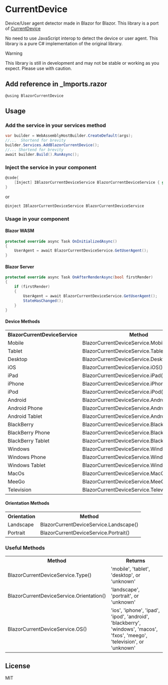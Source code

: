 # CurrentDevice

Device/User agent detector made in Blazor for Blazor. This library is a port of [CurrentDevice](https://github.com/matthewhudson/current-device/)

No need to use JavaScript interop to detect the device or user agent. This library is a pure C# implementation of the original library.

> [!WARNING]  
> This library is still in development and may not be stable or working as you expect. Please use with caution.

## Add reference in _Imports.razor

`@using BlazorCurrentDevice`


## Usage

### Add the service in your services method

```csharp
var builder = WebAssemblyHostBuilder.CreateDefault(args);
//...  Shortend for brevity
builder.Services.AddBlazorCurrentDevice();
//... Shortend for brevity
await builder.Build().RunAsync();
```

### Inject the service in your component

```csharp
@code{
    [Inject] IBlazorCurrentDeviceService BlazorCurrentDeviceService { get; set; }
}
```
or 
```csharp
@inject IBlazorCurrentDeviceService BlazorCurrentDeviceService
```

### Usage in your component

#### Blazor WASM

```csharp
protected override async Task OnInitializedAsync()
{
    UserAgent = await BlazorCurrentDeviceService.GetUserAgent();
}
```

#### Blazor Server

```csharp
protected override async Task OnAfterRenderAsync(bool firstRender)
{
    if (firstRender)
    {
        UserAgent = await BlazorCurrentDeviceService.GetUserAgent();
        StateHasChanged();
    }
}
```



#### Device Methods

<table>
	<tr>
		<th>BlazorCurrentDeviceService</th>
		<th>Method</th>
	</tr>
	<tr>
		<td>Mobile</td>
		<td>BlazorCurrentDeviceService.Mobile()</td>
	</tr>
	<tr>
		<td>Tablet</td>
		<td>BlazorCurrentDeviceService.Tablet()</td>
	</tr>
	<tr>
		<td>Desktop</td>
		<td>BlazorCurrentDeviceService.Desktop()</td>
	</tr>
	<tr>
		<td>iOS</td>
		<td>BlazorCurrentDeviceService.iOS()</td>
	</tr>
	<tr>
		<td>iPad</td>
		<td>BlazorCurrentDeviceService.iPad()</td>
	</tr>
	<tr>
		<td>iPhone</td>
		<td>BlazorCurrentDeviceService.iPhone()</td>
	</tr>
	<tr>
		<td>iPod</td>
		<td>BlazorCurrentDeviceService.iPod()</td>
	</tr>
	<tr>
		<td>Android</td>
		<td>BlazorCurrentDeviceService.Android()</td>
	</tr>
	<tr>
		<td>Android Phone</td>
		<td>BlazorCurrentDeviceService.AndroidPhone()</td>
	</tr>
	<tr>
		<td>Android Tablet</td>
		<td>BlazorCurrentDeviceService.AndroidTablet()</td>
	</tr>
	<tr>
		<td>BlackBerry</td>
		<td>BlazorCurrentDeviceService.Blackberry()</td>
	</tr>
	<tr>
		<td>BlackBerry Phone</td>
		<td>BlazorCurrentDeviceService.BlackberryPhone()</td>
	</tr>
	<tr>
		<td>BlackBerry Tablet</td>
		<td>BlazorCurrentDeviceService.BlackberryTablet()</td>
	</tr>
	<tr>
		<td>Windows</td>
		<td>BlazorCurrentDeviceService.Windows()</td>
	</tr>
	<tr>
		<td>Windows Phone</td>
		<td>BlazorCurrentDeviceService.WindowsPhone()</td>
	</tr>
	<tr>
		<td>Windows Tablet</td>
		<td>BlazorCurrentDeviceService.WindowsTablet()</td>
	</tr>
  <tr>
		<td>MacOs</td>
		<td>BlazorCurrentDeviceService.MacOs()</td>
	</tr>
	<tr>
		<td>MeeGo</td>
		<td>BlazorCurrentDeviceService.MeeGo()</td>
	</tr>
	<tr>
		<td>Television</td>
		<td>BlazorCurrentDeviceService.Television()</td>
	</tr>
</table>

#### Orientation Methods

<table>
	<tr>
		<th>Orientation</th>
		<th>Method</th>
	</tr>
	<tr>
		<td>Landscape</td>
		<td>BlazorCurrentDeviceService.Landscape()</td>
	</tr>
	<tr>
		<td>Portrait</td>
		<td>BlazorCurrentDeviceService.Portrait()</td>
	</tr>
</table>

### Useful Methods

<table>
	<tr>
		<th>Method</th>
		<th>Returns</th>
	</tr>
	<tr>
		<td>BlazorCurrentDeviceService.Type()</td>
		<td>'mobile', 'tablet', 'desktop', or 'unknown'</td>
	</tr>
	<tr>
		<td>BlazorCurrentDeviceService.Orientation()</td>
		<td>'landscape', 'portrait', or 'unknown'</td>
	</tr>
	<tr>
		<td>BlazorCurrentDeviceService.OS()</td>
		<td>'ios', 'iphone', 'ipad', 'ipod', 'android', 'blackberry', 'windows', 'macos', 'fxos', 'meego', 'television', or 'unknown'</td>
	</tr>
</table>

## License
MIT
